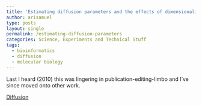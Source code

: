 ```yaml
---
title: 'Estimating diffusion parameters and the effects of dimensionality'
author: arisamuel
type: posts
layout: single
permalink: /estimating-diffusion-parameters
categories: Science, Experiments and Technical Stuff
tags:
  - bioinformatics
  - diffusion
  - molecular biology
---
```

Last I heard (2010) this was lingering in publication-editing-limbo and I&#8217;ve since moved onto other work.

<a href="http://www.directedattention.com/research-and-code/estimating-diffusion-parameters-the-effects-of-dimensionality/attachment/diffusion-2/" rel="attachment wp-att-2101">Diffusion</a>